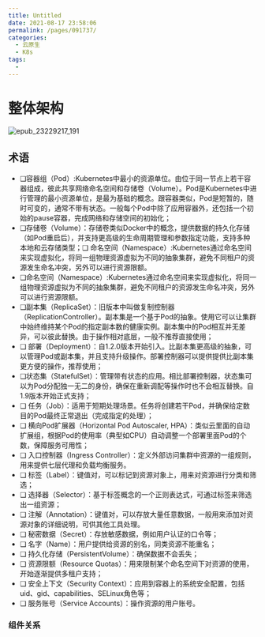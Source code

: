 ```yaml
---
title: Untitled
date: 2021-08-17 23:58:06
permalink: /pages/091737/
categories:
  - 云原生
  - K8s
tags:
  - 
---
```



# 整体架构

![epub_23229217_191](https://blog-1305251267.cos.ap-shenzhen-fsi.myqcloud.com/img/epub_23229217_191.jpeg)

## 术语

- ❑容器组（Pod）:Kubernetes中最小的资源单位。由位于同一节点上若干容器组成，彼此共享网络命名空间和存储卷（Volume）。Pod是Kubernetes中进行管理的最小资源单位，是最为基础的概念。跟容器类似，Pod是短暂的，随时可变的，通常不带有状态。一般每个Pod中除了应用容器外，还包括一个初始的pause容器，完成网络和存储空间的初始化；
- ❑存储卷（Volume）：存储卷类似Docker中的概念，提供数据的持久化存储（如Pod重启后），并支持更高级的生命周期管理和参数指定功能，支持多种本地和云存储类型；❑ 命名空间（Namespace）:Kubernetes通过命名空间来实现虚拟化，将同一组物理资源虚拟为不同的抽象集群，避免不同租户的资源发生命名冲突，另外可以进行资源限额。
- ❑命名空间（Namespace）:Kubernetes通过命名空间来实现虚拟化，将同一组物理资源虚拟为不同的抽象集群，避免不同租户的资源发生命名冲突，另外可以进行资源限额。
- ❑副本集（ReplicaSet）：旧版本中叫做复制控制器（ReplicationController）。副本集是一个基于Pod的抽象。使用它可以让集群中始终维持某个Pod的指定副本数的健康实例。副本集中的Pod相互并无差异，可以彼此替换。由于操作相对底层，一般不推荐直接使用；
- ❑ 部署（Deployment）：自1.2.0版本开始引入。比副本集更高级的抽象，可以管理Pod或副本集，并且支持升级操作。部署控制器可以提供提供比副本集更方便的操作，推荐使用；
- ❑状态集（StatefulSet）：管理带有状态的应用。相比部署控制器，状态集可以为Pod分配独一无二的身份，确保在重新调配等操作时也不会相互替换。自1.9版本开始正式支持；
- ❑ 任务（Job）：适用于短期处理场景。任务将创建若干Pod，并确保给定数目的Pod最终正常退出（完成指定的处理）；
- ❑ 横向Pod扩展器（Horizontal Pod Autoscaler, HPA）：类似云里面的自动扩展组，根据Pod的使用率（典型如CPU）自动调整一个部署里面Pod的个数，保障服务可用性；
- ❑ 入口控制器（Ingress Controller）：定义外部访问集群中资源的一组规则，用来提供七层代理和负载均衡服务。
- ❑ 标签（Label）：键值对，可以标记到资源对象上，用来对资源进行分类和筛选；
- ❑ 选择器（Selector）：基于标签概念的一个正则表达式，可通过标签来筛选出一组资源；
- ❑ 注解（Annotation）：键值对，可以存放大量任意数据，一般用来添加对资源对象的详细说明，可供其他工具处理。
- ❑ 秘密数据（Secret）：存放敏感数据，例如用户认证的口令等；
- ❑ 名字（Name）：用户提供给资源的别名，同类资源不能重名；
- ❑ 持久化存储（PersistentVolume）：确保数据不会丢失；
- ❑ 资源限额（Resource Quotas）：用来限制某个命名空间下对资源的使用，开始逐渐提供多租户支持；
- ❑ 安全上下文（Security Context）：应用到容器上的系统安全配置，包括uid、gid、capabilities、SELinux角色等；
- ❑ 服务账号（Service Accounts）：操作资源的用户账号。

### 组件关系

